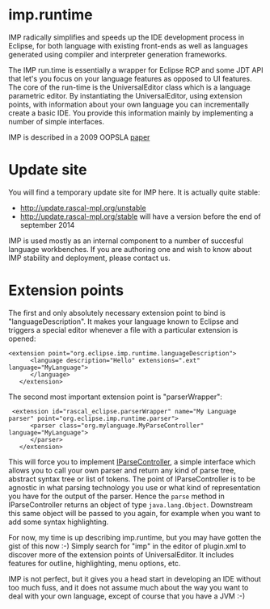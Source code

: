 imp.runtime
===========

IMP radically simplifies and speeds up the IDE development process in Eclipse, for both language with existing 
front-ends as well as languages generated using compiler and interpreter generation frameworks.

The IMP run.time is essentially a wrapper for Eclipse RCP and some JDT API that let's you focus on your language features 
as opposed to UI features. The core of the run-time is the UniversalEditor class which is a language parametric editor. 
By instantiating the UniversalEditor, using extension points, with information about your own language you can incrementally 
create a basic IDE. You provide this information mainly by implementing a number of simple interfaces.

IMP is described in a 2009 OOPSLA [paper](http://dl.acm.org/citation.cfm?id=1640104)

# Update site

You will find a temporary update site for IMP here. It is actually quite stable:

   * <http://update.rascal-mpl.org/unstable>
   * <http://update.rascal-mpl.org/stable> will have a version before the end of september 2014
   
IMP is used mostly as an internal component to a number of succesful language workbenches. If you are authoring one and wish to know about IMP stability and deployment, please contact us.
   
# Extension points 

The first and only absolutely necessary extension point to bind is "languageDescription". It makes your language known to
Eclipse and triggers a special editor whenever a file with a particular extension is opened:

```
<extension point="org.eclipse.imp.runtime.languageDescription">
      <language description="Hello" extensions=".ext" language="MyLanguage">
      </language>
   </extension>
``` 

The second most important extension point is "parserWrapper":

```
 <extension id="rascal_eclipse.parserWrapper" name="My Language parser" point="org.eclipse.imp.runtime.parser">
      <parser class="org.mylanguage.MyParseController" language="MyLanguage">
      </parser>
   </extension>
```

This will force you to implement [IParseController](https://github.com/impulse-org/imp.runtime/blob/master/src/org/eclipse/imp/parser/IParseController.java), a simple interface which allows you to call your own parser and
return any kind of parse tree, abstract syntax tree or list of tokens. The point of IParseController is to be agnostic in 
what parsing technology you use or what kind of representation you have for the output of the parser. Hence the `parse` method
in IParseController returns an object of type `java.lang.Object`. Downstream this same object will be passed to you again,
for example when you want to add some syntax highlighting.

For now, my time is up describing imp.runtime, but you may have gotten the gist of this now :-) Simply search for "imp" in 
the editor of plugin.xml to discover more of the extension points of UniversalEditor. It includes features for outline, 
highlighting, menu options, etc.

IMP is not perfect, but it gives you a head start in developing an IDE without too much fuss, and it does not assume
much about the way you want to deal with your own language, except of course that you have a JVM :-)



